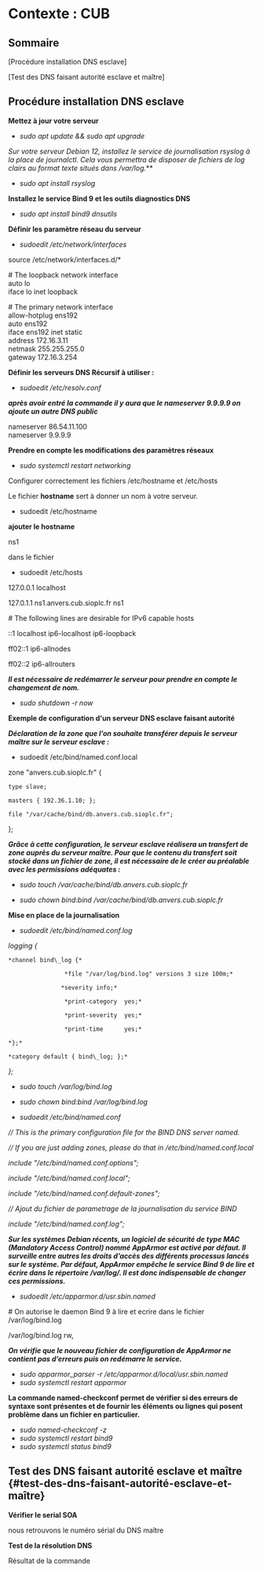 

# Contexte : CUB


## Sommaire 

[Procédure installation DNS esclave]

[Test des DNS faisant autorité esclave et maître]

## Procédure installation DNS esclave

**Mettez à jour votre serveur**

- *sudo apt update && sudo apt upgrade*

**Sur votre serveur Debian 12, installez le service de journalisation rsyslog à la place de journalctl. Cela vous permettra de disposer de fichiers de log clairs au format texte situés dans /var/log*.***

- *sudo apt install rsyslog*

**Installez le service Bind 9 et les outils diagnostics DNS**

- *sudo apt install bind9 dnsutils*

**Définir les paramètre réseau du serveur**

- *sudoedit /etc/network/interfaces*

source /etc/network/interfaces.d/\*

\# The loopback network interface  
auto lo  
iface lo inet loopback

\# The primary network interface  
allow-hotplug ens192  
auto ens192  
iface ens192 inet static  
address 172.16.3.11  
netmask 255.255.255.0  
gateway 172.16.3.254

**Définir les serveurs DNS Récursif à utiliser :** 

- *sudoedit /etc/resolv.conf*  
   
***après avoir entré la commande il y aura que le nameserver 9.9.9.9 on ajoute un autre DNS public*** 

nameserver 86.54.11.100  
nameserver 9.9.9.9

**Prendre en compte les modifications des paramètres réseaux**

- *sudo systemctl restart networking*

Configurer correctement les fichiers /etc/hostname et /etc/hosts

Le fichier **hostname** sert à donner un nom à votre serveur.

- sudoedit /etc/hostname

**ajouter le hostname**

ns1

dans le fichier 

- sudoedit /etc/hosts

127.0.0.1   localhost

127.0.1.1   ns1.anvers.cub.sioplc.fr   ns1

\# The following lines are desirable for IPv6 capable hosts

::1     localhost ip6-localhost ip6-loopback

ff02::1 ip6-allnodes

ff02::2 ip6-allrouters

***Il est nécessaire de redémarrer le serveur pour prendre en compte le changement de nom.***

- *sudo shutdown \-r now*

**Exemple de configuration d'un serveur DNS esclave faisant autorité**

***Déclaration de la zone que l’on souhaite transférer depuis le serveur maître sur le serveur esclave :***

- sudoedit /etc/bind/named.conf.local

zone "anvers.cub.sioplc.fr" {

    type slave;

    masters { 192.36.1.10; };

    file "/var/cache/bind/db.anvers.cub.sioplc.fr";

};

***Grâce à cette configuration, le serveur esclave réalisera un transfert de zone auprès du serveur maître. Pour que le contenu du transfert soit stocké dans un fichier de zone, il est nécessaire de le créer au préalable avec les permissions adéquates :***

- *sudo touch /var/cache/bind/db.anvers.cub.sioplc.fr*

- *sudo chown bind:bind /var/cache/bind/db.anvers.cub.sioplc.fr*

**Mise en place de la journalisation**

- *sudoedit /etc/bind/named.conf.log*

*logging {*

    *channel bind\_log {*

                    *file "/var/log/bind.log" versions 3 size 100m;*

                   *severity info;*

                    *print-category  yes;*

                    *print-severity  yes;*

                    *print-time      yes;*

    *};*

    *category default { bind\_log; };*

*};*

- *sudo touch /var/log/bind.log*

- *sudo chown bind:bind /var/log/bind.log*

- *sudoedit /etc/bind/named.conf*

*// This is the primary configuration file for the BIND DNS server named.*

*// If you are just adding zones, please do that in /etc/bind/named.conf.local*

*include "/etc/bind/named.conf.options";*

*include "/etc/bind/named.conf.local";*

*include "/etc/bind/named.conf.default-zones";*

*// Ajout du fichier de parametrage de la journalisation du service BIND*

*include "/etc/bind/named.conf.log";*

***Sur les systèmes Debian récents, un logiciel de sécurité de type MAC (Mandatory Access Control) nommé AppArmor est activé par défaut. Il surveille entre autres les droits d’accès des différents processus lancés sur le système. Par défaut, AppArmor empêche le service Bind 9 de lire et écrire dans le répertoire /var/log/. Il est donc indispensable de changer ces permissions.***

- *sudoedit /etc/apparmor.d/usr.sbin.named*

\# On autorise le daemon Bind 9 à lire et ecrire dans le fichier /var/log/bind.log

/var/log/bind.log rw,

***On vérifie que le nouveau fichier de configuration de AppArmor ne contient pas d’erreurs puis on redémarre le service.***

- *sudo apparmor\_parser \-r /etc/apparmor.d/local/usr.sbin.named*  
- *sudo systemctl restart apparmor*

**La commande named-checkconf permet de vérifier si des erreurs de syntaxe sont présentes et de fournir les éléments ou lignes qui posent problème dans un fichier en particulier.**

- *sudo named-checkconf \-z*  
- *sudo systemctl restart bind9*  
- *sudo systemctl status bind9*

## Test des DNS faisant autorité esclave et maître {#test-des-dns-faisant-autorité-esclave-et-maître}

**Vérifier le serial SOA**

nous retrouvons le numéro sérial du DNS maître 

**Test de la résolution DNS**

Résultat de la commande 


